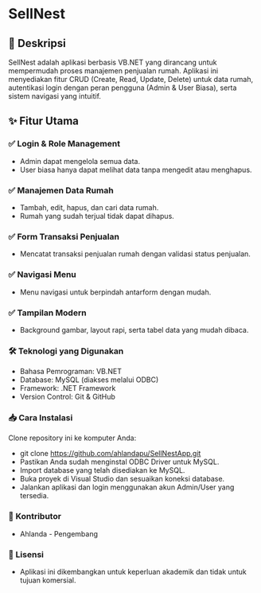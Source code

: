 # SellNest

## 🏡 Deskripsi

SellNest adalah aplikasi berbasis VB.NET yang dirancang untuk mempermudah proses manajemen penjualan rumah. Aplikasi ini menyediakan fitur CRUD (Create, Read, Update, Delete) untuk data rumah, autentikasi login dengan peran pengguna (Admin & User Biasa), serta sistem navigasi yang intuitif.

## ✨ Fitur Utama

### ✅ Login & Role Management
- Admin dapat mengelola semua data.
- User biasa hanya dapat melihat data tanpa mengedit atau menghapus.

### ✅ Manajemen Data Rumah
- Tambah, edit, hapus, dan cari data rumah.
- Rumah yang sudah terjual tidak dapat dihapus.

### ✅ Form Transaksi Penjualan
- Mencatat transaksi penjualan rumah dengan validasi status penjualan.

### ✅ Navigasi Menu
- Menu navigasi untuk berpindah antarform dengan mudah.

### ✅ Tampilan Modern
- Background gambar, layout rapi, serta tabel data yang mudah dibaca.

### 🛠 Teknologi yang Digunakan
- Bahasa Pemrograman: VB.NET
- Database: MySQL (diakses melalui ODBC)
- Framework: .NET Framework
- Version Control: Git & GitHub

### 📥 Cara Instalasi
Clone repository ini ke komputer Anda:
- git clone https://github.com/ahlandapu/SellNestApp.git
- Pastikan Anda sudah menginstal ODBC Driver untuk MySQL.
- Import database yang telah disediakan ke MySQL.
- Buka proyek di Visual Studio dan sesuaikan koneksi database.
- Jalankan aplikasi dan login menggunakan akun Admin/User yang tersedia.

### 👥 Kontributor
- Ahlanda - Pengembang

### 📜 Lisensi
- Aplikasi ini dikembangkan untuk keperluan akademik dan tidak untuk tujuan komersial.
